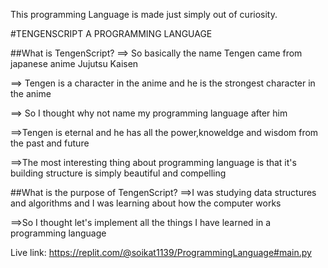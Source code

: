 

This programming Language is made just simply out of curiosity.

#TENGENSCRIPT A PROGRAMMING LANGUAGE

##What is TengenScript?
  ==> So basically the name Tengen came from japanese anime Jujutsu Kaisen

  ==> Tengen is a character in the anime and he is the strongest character in the anime

  ==> So I thought why not name my programming language after him


  ==>Tengen is eternal and he has all the power,knoweldge and wisdom from the past and future

  ==>The most interesting thing about programming language is that it's building structure is simply beautiful and compelling

##What is the purpose of TengenScript?
  ==>I was studying data structures and algorithms and I was learning about how the computer works

  ==>So I thought let's implement all the things I have learned in a programming language



  Live link: https://replit.com/@soikat1139/ProgrammingLanguage#main.py

